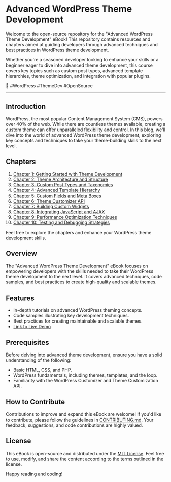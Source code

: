 # Advanced WordPress Theme Development

Welcome to the open-source repository for the "Advanced WordPress Theme Development" eBook! This repository contains resources and chapters aimed at guiding developers through advanced techniques and best practices in WordPress theme development.

Whether you're a seasoned developer looking to enhance your skills or a beginner eager to dive into advanced theme development, this course covers key topics such as custom post types, advanced template hierarchies, theme optimization, and integration with popular plugins.

🚀 #WordPress #ThemeDev #OpenSource

---

## Introduction

WordPress, the most popular Content Management System (CMS), powers over 40% of the web. While there are countless themes available, creating a custom theme can offer unparalleled flexibility and control. In this blog, we'll dive into the world of advanced WordPress theme development, exploring key concepts and techniques to take your theme-building skills to the next level.

## Chapters

1. [Chapter 1: Getting Started with Theme Development](./chapters/chapter-1.md)
2. [Chapter 2: Theme Architecture and Structure](./chapters/chapter-2.md)
3. [Chapter 3: Custom Post Types and Taxonomies](./chapters/chapter-3.md)
4. [Chapter 4: Advanced Template Hierarchy](./chapters/chapter-4.md)
5. [Chapter 5: Custom Fields and Meta Boxes](./chapters/chapter-5.md)
6. [Chapter 6: Theme Customizer API](./chapters/chapter-6.md)
7. [Chapter 7: Building Custom Widgets](./chapters/chapter-7.md)
8. [Chapter 8: Integrating JavaScript and AJAX](./chapters/chapter-8.md)
9. [Chapter 9: Performance Optimization Techniques](./chapters/chapter-9.md)
10.   [Chapter 10: Testing and Debugging Strategies](./chapters/chapter-10.md)

Feel free to explore the chapters and enhance your WordPress theme development skills.

## Overview

The "Advanced WordPress Theme Development" eBook focuses on empowering developers with the skills needed to take their WordPress theme development to the next level. It covers advanced techniques, code samples, and best practices to create high-quality and scalable themes.

## Features

-  In-depth tutorials on advanced WordPress theming concepts.
-  Code samples illustrating key development techniques.
-  Best practices for creating maintainable and scalable themes.
-  [Link to Live Demo]()

## Prerequisites

Before delving into advanced theme development, ensure you have a solid understanding of the following:

-  Basic HTML, CSS, and PHP.
-  WordPress fundamentals, including themes, templates, and the loop.
-  Familiarity with the WordPress Customizer and Theme Customization API.

## How to Contribute

Contributions to improve and expand this eBook are welcome! If you'd like to contribute, please follow the guidelines in [CONTRIBUTING.md](./CONTRIBUTING.md). Your feedback, suggestions, and code contributions are highly valued.

## License

This eBook is open-source and distributed under the [MIT License](./LICENSE). Feel free to use, modify, and share the content according to the terms outlined in the license.

Happy reading and coding!
